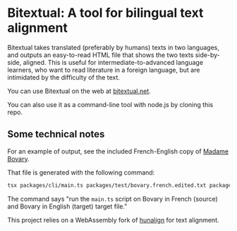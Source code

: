 # Bitextual: A tool for bilingual text alignment

Bitextual takes translated (preferably by humans) texts in two languages, and
outputs an easy-to-read HTML file that shows the two texts side-by-side,
aligned. This is useful for intermediate-to-advanced language learners, who want
to read literature in a foreign language, but are intimidated by the difficulty
of the text.

You can use Bitextual on the web at [bitextual.net](https://bitextual.net).

You can also use it as a command-line tool with node.js by
cloning this repo.

## Some technical notes

For an example of output, see the included French-English copy of
[Madame Bovary](https://htmlpreview.github.io/?https://github.com/wydengyre/bitextual/blob/main/packages/test/bovary.aligned.html).

That file is generated with the following command:

```sh
tsx packages/cli/main.ts packages/test/bovary.french.edited.txt packages/test/bovary.english.edited.txt > packages/test/bovary.aligned.html"
```

The command says "run the `main.ts` script on Bovary in French (source) and Bovary in English (target)
target file."

This project relies on a WebAssembly fork of
[hunalign](https://github.com/wydengyre/hunalign) for text alignment.
